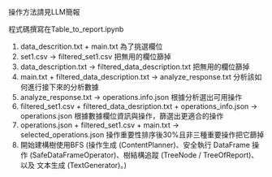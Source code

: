 操作方法請見LLM簡報

程式碼撰寫在Table_to_report.ipynb
1. data_descrition.txt + main.txt   為了挑選欄位
2. set1.csv -> filtered_set1.csv    把無用的欄位篩掉
3. data_description.txt  ->  filtered_data_description.txt   把無用的欄位篩掉
4. main.txt + filtered_data_description.txt  ->  analyze_response.txt     分析該如何進行接下來的分析數據
5. analyze_response.txt  ->  operations.info.json   根據分析選出可用操作
6. filtered_set1.csv  +  filtered_data_desription.txt  + operations_info.json  ->  operations.json    根據數據欄位資訊與操作，篩選出更適合的操作
7. operations.json  + filtered_set1.csv + main.txt ->  selected_operations.json       操作重要性排序後30%且非三種重要操作把它篩掉
8. 開始建構樹使用BFS  (操作生成 (ContentPlanner)、安全執行 DataFrame 操作 (SafeDataFrameOperator)、樹結構追蹤 (TreeNode / TreeOfReport)、以及 文本生成 (TextGenerator)。)
